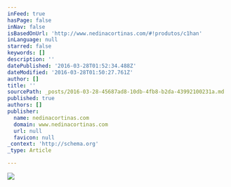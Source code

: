 ```yaml
---
inFeed: true
hasPage: false
inNav: false
isBasedOnUrl: 'http://www.nedinacortinas.com/#!produtos/c1han'
inLanguage: null
starred: false
keywords: []
description: ''
datePublished: '2016-03-28T01:52:34.488Z'
dateModified: '2016-03-28T01:50:27.761Z'
author: []
title: ''
sourcePath: _posts/2016-03-28-45687ad8-10db-4fb8-b2da-43992100231a.md
published: true
authors: []
publisher:
  name: nedinacortinas.com
  domain: www.nedinacortinas.com
  url: null
  favicon: null
_context: 'http://schema.org'
_type: Article

---
```

![](https://s3-us-west-2.amazonaws.com/the-grid-img/p/ef697e0c7e95fc297e4a90f69c992b69e720317b.jpg)